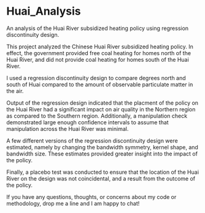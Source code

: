 # Huai_Analysis
An analysis of the Huai River subsidized heating policy using regression discontinuity design.

This project analyzed the Chinese Huai River subsidized heating policy. In effect, the government provided free coal heating for homes north of the Huai River, and did not provide coal heating for homes south of the Huai River. 

I used a regression discontinuity design to compare degrees north and south of Huai compared to the amount of observable particulate matter in the air. 

Output of the regression design indicated that the placment of the policy on the Huai River had a significant impact on air quality in the Northern region as compared to the Southern region. Additionally, a manipulation check demonstrated large enough confidence intervals to assume that manipulation across the Huai River was minimal. 

A few different versions of the regression discontinuity design were estimated, namely by changing the bandwidth symmetry, kernel shape, and bandwidth size. These estimates provided greater insight into the impact of the policy.

Finally, a placebo test was conducted to ensure that the location of the Huai River on the design was not coincidental, and a result from the outcome of the policy.

If you have any questions, thoughts, or concerns about my code or methodology, drop me a line and I am happy to chat!
